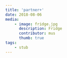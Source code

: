 ```yaml
---
title: 'partner+'
date: 2018-08-06
media:
    - image: fridge.jpg
      description: Fridge
      contributor: mus
      thumb: true
tags:
    - stub
---
```


